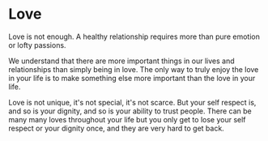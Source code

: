 # Love
Love is not enough. A healthy relationship requires more than pure emotion or lofty passions.

We understand that there are more important things in our lives and relationships than simply being in love. The only way to truly enjoy the love in your life is to make something else more important than the love in your life.

Love is not unique, it's not special, it's not scarce. But your self respect is, and so is your dignity, and so is your ability to trust people. There can be many many loves throughout your life but you only get to lose your self respect or your dignity once, and they are very hard to get back.
